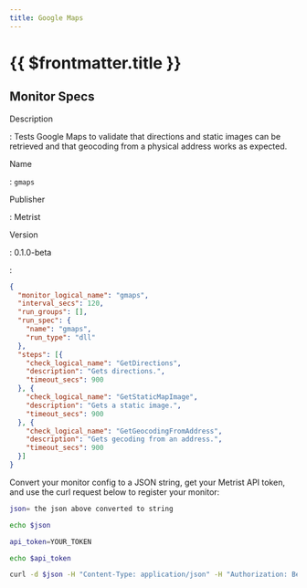 ```yaml
---
title: Google Maps
---
```


# {{ $frontmatter.title }}

## Monitor Specs

Description

: Tests Google Maps to validate that directions and static images can be retrieved and that geocoding from a physical address works as expected.

Name

: `gmaps`

Publisher

: Metrist

Version

: 0.1.0-beta

: &nbsp;


<!--@include: /parts/_1.md-->


<!--@include: /parts/_2.md-->


<!--@include: /parts/_3.md-->





<!--@include: /parts/_4.md-->


```json
{
  "monitor_logical_name": "gmaps",
  "interval_secs": 120,
  "run_groups": [],
  "run_spec": {
    "name": "gmaps",
    "run_type": "dll"
  },
  "steps": [{
    "check_logical_name": "GetDirections",
    "description": "Gets directions.",
    "timeout_secs": 900
  }, {
    "check_logical_name": "GetStaticMapImage",
    "description": "Gets a static image.",
    "timeout_secs": 900
  }, {
    "check_logical_name": "GetGeocodingFromAddress",
    "description": "Gets gecoding from an address.",
    "timeout_secs": 900
  }]
}
```




Convert your monitor config to a JSON string, get your Metrist API token, and use the curl request below to register your monitor:

```sh
json= the json above converted to string

echo $json

api_token=YOUR_TOKEN

echo $api_token

curl -d $json -H "Content-Type: application/json" -H "Authorization: Bearer $api_token" 'https://app.metrist.io/api/v0/monitor-config'

```

<!--@include: /parts/tips_api.md-->


<!--@include: /parts/_5.md-->


<!--@include: /parts/result.md-->